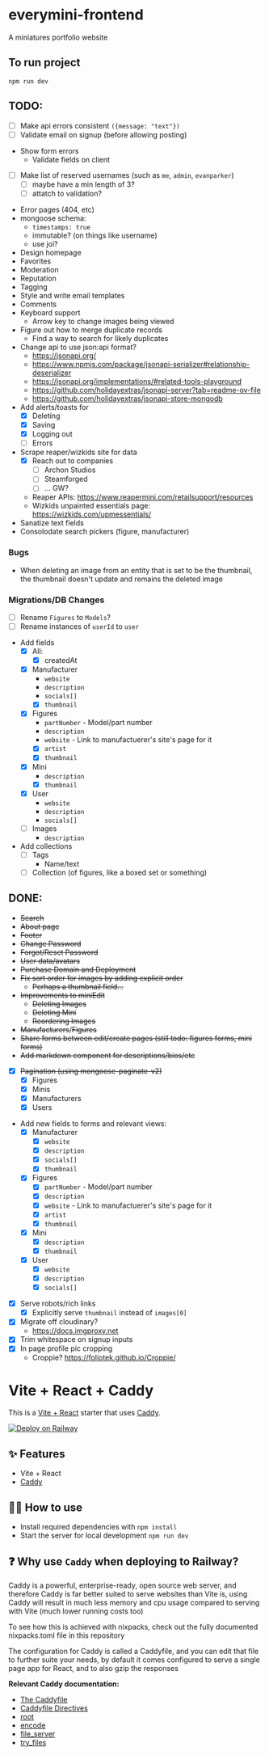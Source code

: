 # everymini-frontend

A miniatures portfolio website

## To run project

```
npm run dev
```

## TODO:

- [ ] Make api errors consistent `({message: "text"})`
- [ ] Validate email on signup (before allowing posting)
- Show form errors
  - Validate fields on client
- [ ] Make list of reserved usernames (such as `me`, `admin`, `evanparker`)
  - [ ] maybe have a min length of 3?
  - [ ] attatch to validation?
- Error pages (404, etc)
- mongoose schema:
  - `timestamps: true`
  - immutable? (on things like username)
  - use joi?
- Design homepage
- Favorites
- Moderation
- Reputation
- Tagging
- Style and write email templates
- Comments
- Keyboard support
  - Arrow key to change images being viewed
- Figure out how to merge duplicate records
  - Find a way to search for likely duplicates
- Change api to use json:api format?
  - https://jsonapi.org/
  - https://www.npmjs.com/package/jsonapi-serializer#relationship-deserializer
  - https://jsonapi.org/implementations/#related-tools-playground
  - https://github.com/holidayextras/jsonapi-server?tab=readme-ov-file
  - https://github.com/holidayextras/jsonapi-store-mongodb
- Add alerts/toasts for
  - [x] Deleting
  - [x] Saving
  - [x] Logging out
  - [ ] Errors
- Scrape reaper/wizkids site for data
  - [x] Reach out to companies
    - [ ] Archon Studios
    - [ ] Steamforged
    - [ ] ... GW?
  - Reaper APIs: https://www.reapermini.com/retailsupport/resources
  - Wizkids unpainted essentials page: https://wizkids.com/upmessentials/
- Sanatize text fields
- Consolodate search pickers (figure, manufacturer)

### Bugs

- When deleting an image from an entity that is set to be the thumbnail, the thumbnail doesn't update and remains the deleted image

### Migrations/DB Changes

- [ ] Rename `Figures` to `Models`?
- [ ] Rename instances of `userId` to `user`
- Add fields
  - [x] All:
    - [x] createdAt
  - [x] Manufacturer
    - `website`
    - `description`
    - `socials[]`
    - [x] `thumbnail`
  - [x] Figures
    - `partNumber` - Model/part number
    - `description`
    - `website` - Link to manufactuerer's site's page for it
    - [x] `artist`
    - [x] `thumbnail`
  - [x] Mini
    - `description`
    - [x] `thumbnail`
  - [x] User
    - `website`
    - `description`
    - `socials[]`
  - [ ] Images
    - `description`
- Add collections
  - [ ] Tags
    - Name/text
  - [ ] Collection (of figures, like a boxed set or something)

## DONE:

- ~~Search~~
- ~~About page~~
- ~~Footer~~
- ~~Change Password~~
- ~~Forgot/Reset Password~~
- ~~User data/avatars~~
- ~~Purchase Domain and Deployment~~
- ~~Fix sort order for images by adding explicit order~~
  - ~~Perhaps a thumbnail field...~~
- ~~Improvements to miniEdit~~
  - ~~Deleting Images~~
  - ~~Deleting Mini~~
  - ~~Reordering Images~~
- ~~Manufacturers~~/~~Figures~~
- ~~Share forms between edit/create pages (still todo: figures forms, mini forms)~~
- ~~Add markdown component for descriptions/bios/etc~~
- [x] ~~Pagination (using mongoose-paginate-v2)~~
  - [x] Figures
  - [x] Minis
  - [x] Manufacturers
  - [x] Users
- Add new fields to forms and relevant views:
  - [x] Manufacturer
    - [x] `website`
    - [x] `description`
    - [x] `socials[]`
    - [x] `thumbnail`
  - [x] Figures
    - [x] `partNumber` - Model/part number
    - [x] `description`
    - [x] `website` - Link to manufactuerer's site's page for it
    - [x] `artist`
    - [x] `thumbnail`
  - [x] Mini
    - [x] `description`
    - [x] `thumbnail`
  - [x] User
    - [x] `website`
    - [x] `description`
    - [x] `socials[]`
- [x] Serve robots/rich links
  - [x] Explicitly serve `thumbnail` instead of `images[0]`
- [x] Migrate off cloudinary?
  - https://docs.imgproxy.net
- [x] Trim whitespace on signup inputs
- [x] In page profile pic cropping
  - Croppie? https://foliotek.github.io/Croppie/

# Vite + React + Caddy

This is a [Vite + React](https://vitejs.dev/guide/#trying-vite-online) starter that uses [Caddy](https://caddyserver.com/).

[![Deploy on Railway](https://railway.app/button.svg)](https://railway.app/template/NeiLty?referralCode=ySCnWl)

## ✨ Features

- Vite + React
- [Caddy](https://caddyserver.com/)

## 💁‍♀️ How to use

- Install required dependencies with `npm install`
- Start the server for local development `npm run dev`

## ❓ Why use `Caddy` when deploying to Railway?

Caddy is a powerful, enterprise-ready, open source web server, and therefore Caddy is far better suited to serve websites than Vite is, using Caddy will result in much less memory and cpu usage compared to serving with Vite (much lower running costs too)

To see how this is achieved with nixpacks, check out the fully documented nixpacks.toml file in this repository

The configuration for Caddy is called a Caddyfile, and you can edit that file to further suite your needs, by default it comes configured to serve a single page app for React, and to also gzip the responses

**Relevant Caddy documentation:**

- [The Caddyfile](https://caddyserver.com/docs/caddyfile)
- [Caddyfile Directives](https://caddyserver.com/docs/caddyfile/directives)
- [root](https://caddyserver.com/docs/caddyfile/directives/root)
- [encode](https://caddyserver.com/docs/caddyfile/directives/encode)
- [file_server](https://caddyserver.com/docs/caddyfile/directives/file_server)
- [try_files](https://caddyserver.com/docs/caddyfile/directives/try_files)

